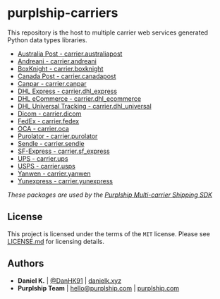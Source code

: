 # purplship-carriers

This repository is the host to multiple carrier web services generated Python data types libraries.

- [Australia Post - carrier.australiapost](/australiapost)
- [Andreani - carrier.andreani](/andreani)
- [BoxKnight - carrier.boxknight](/boxknight)
- [Canada Post - carrier.canadapost](/canadapost)
- [Canpar - carrier.canpar](/canpar)
- [DHL Express - carrier.dhl_express](/dhl_express)
- [DHL eCommerce - carrier.dhl_ecommerce](/dhl_ecommerce)
- [DHL Universal Tracking - carrier.dhl_universal](/dhl_universal)
- [Dicom - carrier.dicom](/dicom)
- [FedEx - carrier.fedex](/fedex)
- [OCA - carrier.oca](/oca)
- [Purolator - carrier.purolator](/purolator)
- [Sendle - carrier.sendle](/sendle)
- [SF-Express - carrier.sf_express](/sf_express)
- [UPS - carrier.ups](/ups)
- [USPS - carrier.usps](/usps)
- [Yanwen - carrier.yanwen](/yanwen)
- [Yunexpress - carrier.yunexpress](/yunexpress)

*These packages are used by the [Purplship Multi-carrier Shipping SDK](https://github.com/PurplShip/purplship)*

## License

This project is licensed under the terms of the `MIT` license.
Please see [LICENSE.md](/LICENSE) for licensing details.

## Authors

- **Daniel K.** | [@DanHK91](https://twitter.com/DanHK91) | [danielk.xyz](https://danielk.xyz/)
- **Purplship Team** | hello@purplship.com | [purplship.com](https://purplship.com)
